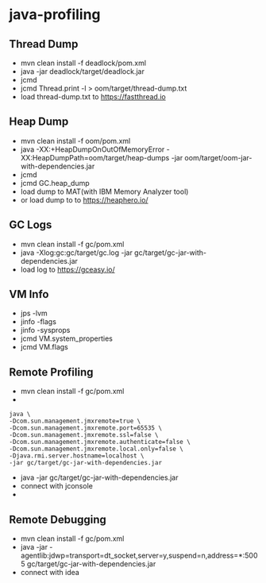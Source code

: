 # java-profiling

## Thread Dump
- mvn clean install -f deadlock/pom.xml
- java -jar deadlock/target/deadlock.jar
- jcmd
- jcmd <vmid> Thread.print -l > oom/target/thread-dump.txt
- load thread-dump.txt to https://fastthread.io

## Heap Dump
- mvn clean install -f oom/pom.xml
- java -XX:+HeapDumpOnOutOfMemoryError -XX:HeapDumpPath=oom/target/heap-dumps -jar oom/target/oom-jar-with-dependencies.jar
- jсmd
- jcmd <vmid> GC.heap_dump
- load dump to MAT(with IBM Memory Analyzer tool)
- or load dump to to https://heaphero.io/

## GC Logs
- mvn clean install -f gc/pom.xml
- java -Xlog:gc:gc/target/gc.log -jar gc/target/gc-jar-with-dependencies.jar
- load log to https://gceasy.io/

## VM Info
- jps -lvm
- jinfo -flags <vmid>
- jinfo -sysprops <vmid>
- jcmd <vmid> VM.system_properties
- jcmd <vmid> VM.flags

## Remote Profiling
- mvn clean install -f gc/pom.xml
-
```
java \
-Dcom.sun.management.jmxremote=true \
-Dcom.sun.management.jmxremote.port=65535 \
-Dcom.sun.management.jmxremote.ssl=false \
-Dcom.sun.management.jmxremote.authenticate=false \
-Dcom.sun.management.jmxremote.local.only=false \
-Djava.rmi.server.hostname=localhost \
-jar gc/target/gc-jar-with-dependencies.jar
  ```
- java -jar gc/target/gc-jar-with-dependencies.jar
- connect with jconsole
-
## Remote Debugging
- mvn clean install -f gc/pom.xml
- java -jar -agentlib:jdwp=transport=dt_socket,server=y,suspend=n,address=*:5005 gc/target/gc-jar-with-dependencies.jar
- connect with idea